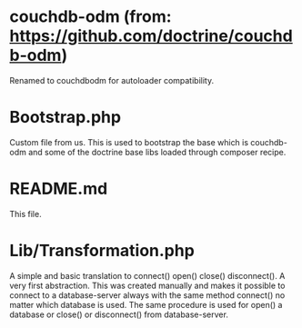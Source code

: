 # couchdb-odm (from: https://github.com/doctrine/couchdb-odm)
Renamed to couchdbodm for autoloader compatibility.

# Bootstrap.php
Custom file from us. This is used to bootstrap the base which is couchdb-odm and some of the
doctrine base libs loaded through composer recipe.

# README.md
This file.

# Lib/Transformation.php
A simple and basic translation to connect() open() close() disconnect(). A very first abstraction.
This was created manually and makes it possible to connect to a database-server always with the same
method connect() no matter which database is used. The same procedure is used for open() a database
or close() or disconnect() from database-server.
